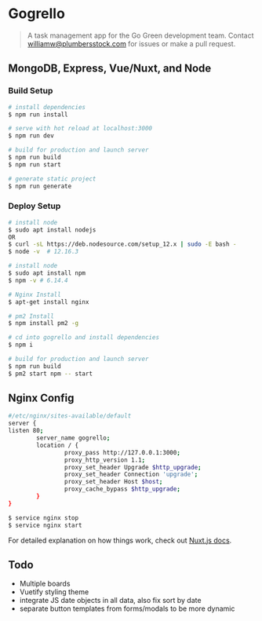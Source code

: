 # Gogrello

> A task management app for the Go Green development team. Contact <williamw@plumbersstock.com> for issues or make a pull request.

## MongoDB, Express, Vue/Nuxt, and Node

### Build Setup

``` bash
# install dependencies
$ npm run install

# serve with hot reload at localhost:3000
$ npm run dev

# build for production and launch server
$ npm run build
$ npm run start

# generate static project
$ npm run generate
```

### Deploy Setup

``` bash
# install node
$ sudo apt install nodejs
OR
$ curl -sL https://deb.nodesource.com/setup_12.x | sudo -E bash -
$ node -v  # 12.16.3

# install node
$ sudo apt install npm
$ npm -v # 6.14.4

# Nginx Install
$ apt-get install nginx

# pm2 Install
$ npm install pm2 -g

# cd into gogrello and install dependencies
$ npm i

# build for production and launch server
$ npm run build
$ pm2 start npm -- start
```
## Nginx Config
```bash
#/etc/nginx/sites-available/default
server {
listen 80;
        server_name gogrello;
        location / {
                proxy_pass http://127.0.0.1:3000;
                proxy_http_version 1.1;
                proxy_set_header Upgrade $http_upgrade;
                proxy_set_header Connection 'upgrade';
                proxy_set_header Host $host;
                proxy_cache_bypass $http_upgrade;
        }
}
```
```bash
$ service nginx stop
$ service nginx start
```

For detailed explanation on how things work, check out [Nuxt.js docs](https://nuxtjs.org).

## Todo
* Multiple boards
* Vuetify styling theme 
* integrate JS date objects in all data, also fix sort by date
* separate button templates from forms/modals to be more dynamic
